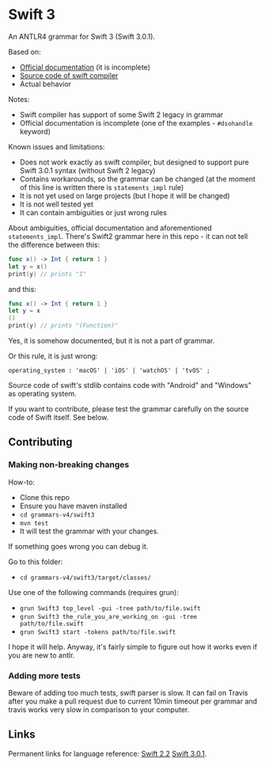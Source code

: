 # Swift 3

An ANTLR4 grammar for Swift 3 (Swift 3.0.1).

Based on:

* [Official documentation](https://developer.apple.com/library/content/documentation/Swift/Conceptual/Swift_Programming_Language/zzSummaryOfTheGrammar.html) (it is incomplete)
* [Source code of swift compiler](https://github.com/apple/swift)
* Actual behavior

Notes:

* Swift compiler has support of some Swift 2 legacy in grammar
* Official documentation is incomplete (one of the examples - `#dsohandle` keyword)

Known issues and limitations:

* Does not work exactly as swift compiler, but designed to support pure Swift 3.0.1 syntax (without Swift 2 legacy)
* Contains workarounds, so the grammar can be changed (at the moment of this line is written there is `statements_impl` rule)
* It is not yet used on large projects (but I hope it will be changed)
* It is not well tested yet
* It can contain ambiguities or just wrong rules

About ambiguities, official documentation and aforementioned `statements_impl`.
There's Swift2 grammar here in this repo - it can not tell the difference between this:

```Swift
func x() -> Int { return 1 }
let y = x()
print(y) // prints "1"
```

and this:

```Swift
func x() -> Int { return 1 }
let y = x
()
print(y) // prints "(Function)"
```

Yes, it is somehow documented, but it is not a part of grammar.

Or this rule, it is just wrong:
```
operating_system : 'macOS' | 'iOS' | 'watchOS' | 'tvOS' ;
```

Source code of swift's stdlib contains code with "Android" and "Windows" as operating system.

If you want to contribute, please test the grammar carefully on the source 
code of Swift itself. See below.

## Contributing

### Making non-breaking changes

How-to:

* Clone this repo
* Ensure you have maven installed
* `cd grammars-v4/swift3`
* `mvn test`
* It will test the grammar with your changes.

If something goes wrong you can debug it.

Go to this folder:

* `cd grammars-v4/swift3/target/classes/`

Use one of the following commands (requires grun):

* `grun Swift3 top_level -gui -tree path/to/file.swift`
* `grun Swift3 the_rule_you_are_working_on -gui -tree path/to/file.swift`
* `grun Swift3 start -tokens path/to/file.swift`

I hope it will help. Anyway, it's fairly simple to figure out how it works 
even if you are new to antlr.

### Adding more tests

Beware of adding too much tests, swift parser is slow.
It can fail on Travis after you make a pull request due to current 
10min timeout per grammar and travis works very slow in comparison to your computer.

## Links

Permanent links for language reference:
[Swift 2.2](http://web.archive.org/web/20160423125921/https://developer.apple.com/library/ios/documentation/Swift/Conceptual/Swift_Programming_Language/zzSummaryOfTheGrammar.html)
[Swift 3.0.1](http://web.archive.org/web/20170221054114/https://developer.apple.com/library/content/documentation/Swift/Conceptual/Swift_Programming_Language/zzSummaryOfTheGrammar.html).